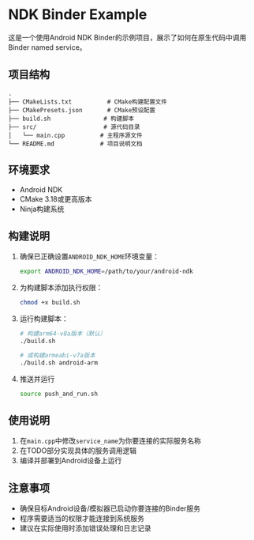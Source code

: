 # NDK Binder Example

这是一个使用Android NDK Binder的示例项目，展示了如何在原生代码中调用Binder named service。

## 项目结构

```
.
├── CMakeLists.txt          # CMake构建配置文件
├── CMakePresets.json       # CMake预设配置
├── build.sh               # 构建脚本
├── src/                   # 源代码目录
│   └── main.cpp          # 主程序源文件
└── README.md             # 项目说明文档
```

## 环境要求

- Android NDK
- CMake 3.18或更高版本
- Ninja构建系统

## 构建说明

1. 确保已正确设置`ANDROID_NDK_HOME`环境变量：
   ```bash
   export ANDROID_NDK_HOME=/path/to/your/android-ndk
   ```

2. 为构建脚本添加执行权限：
   ```bash
   chmod +x build.sh
   ```

3. 运行构建脚本：
   ```bash
   # 构建arm64-v8a版本（默认）
   ./build.sh
   
   # 或构建armeabi-v7a版本
   ./build.sh android-arm
   ```

4. 推送并运行
   ```bash
   source push_and_run.sh 
   ```


## 使用说明

1. 在`main.cpp`中修改`service_name`为你要连接的实际服务名称
2. 在TODO部分实现具体的服务调用逻辑
3. 编译并部署到Android设备上运行

## 注意事项

- 确保目标Android设备/模拟器已启动你要连接的Binder服务
- 程序需要适当的权限才能连接到系统服务
- 建议在实际使用时添加错误处理和日志记录
